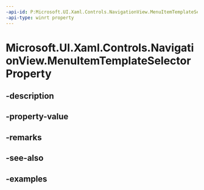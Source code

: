 ```yaml
---
-api-id: P:Microsoft.UI.Xaml.Controls.NavigationView.MenuItemTemplateSelectorProperty
-api-type: winrt property
---
```


<!-- Property syntax.
public DependencyProperty MenuItemTemplateSelectorProperty { get; }
-->

# Microsoft.UI.Xaml.Controls.NavigationView.MenuItemTemplateSelectorProperty

## -description

## -property-value

## -remarks

## -see-also

## -examples

